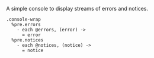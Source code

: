 A simple console to display streams of errors and notices.

    .console-wrap
      %pre.errors
        - each @errors, (error) ->
          = error
      %pre.notices
        - each @notices, (notice) ->
          = notice
